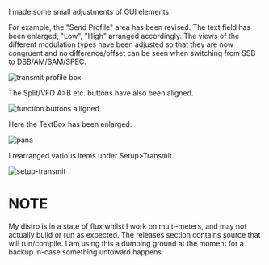 I made some small adjustments of GUI elements.

For example, the "Send Profile" area has been revised. The text field has been enlarged, "Low", "High" arranged accordingly.
The views of the different modulation types have been adjusted so that they are now congruent and no difference/offset can be seen when switching from SSB to DSB/AM/SAM/SPEC.


![transmit profile box](https://user-images.githubusercontent.com/27503182/205128534-c9adff47-8102-4385-968c-4d3d8a4e82e0.JPG)


The Split/VFO A>B etc. buttons have also been aligned.


![function buttons alligned](https://user-images.githubusercontent.com/27503182/205129019-f425d217-bddc-448e-a72c-c74628111b92.JPG)


Here the TextBox has been enlarged.


![pana](https://user-images.githubusercontent.com/27503182/205129436-61463185-33ca-433f-a7c2-e01d53d1fcc3.JPG)


I rearranged various items under Setup>Transmit.


![setup-transmit](https://user-images.githubusercontent.com/27503182/205129762-410d6dad-5e25-482e-9461-f8d10f7a7c76.JPG)


# NOTE
My distro is in a state of flux whilst I work on multi-meters, and may not actually build or run as expected. The releases section contains source that will run/compile. I am using this a dumping ground at the moment for a backup in-case something untoward happens.

